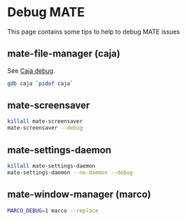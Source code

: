 # Debug MATE

This page contains some tips to help to debug MATE issues

## mate-file-manager (caja)

See [Caja debug](./applications-caja#debug).

```bash
gdb caja `pidof caja`
```

## mate-screensaver

```bash
killall mate-screensaver
mate-screensaver --debug
```

## mate-settings-daemon

```bash
killall mate-settings-daemon
mate-settings-daemon --no-daemon --debug
```

## mate-window-manager (marco)

```bash
MARCO_DEBUG=1 marco --replace
```

